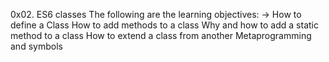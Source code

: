 0x02. ES6 classes
The following are the learning objectives:
	-> How to define a Class
How to add methods to a class
Why and how to add a static method to a class
How to extend a class from another
Metaprogramming and symbols
